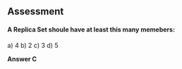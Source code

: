 ## Assessment

#### A Replica Set shoule have at least this many memebers:

a) 4
b) 2
c) 3
d) 5

**Answer C**
